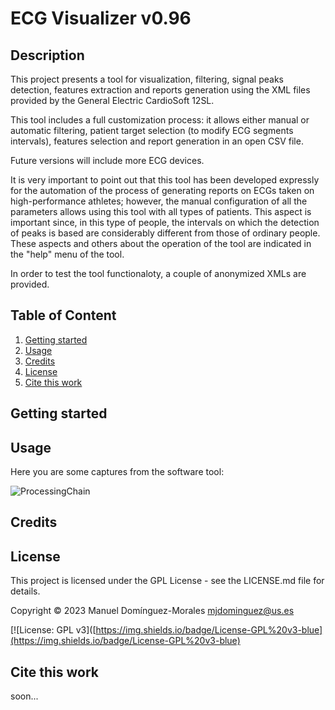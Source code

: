 # ECG Visualizer v0.96

## Description

This project presents a tool for visualization, filtering, signal peaks detection, features extraction and reports generation using the XML files provided by the General Electric CardioSoft 12SL.

This tool includes a full customization process: it allows either manual or automatic filtering, patient target selection (to modify ECG segments intervals), features selection and report generation in an open CSV file.

Future versions will include more ECG devices.

It is very important to point out that this tool has been developed expressly for the automation of the process of generating reports on ECGs taken on high-performance athletes; however, the manual configuration of all the parameters allows using this tool with all types of patients. This aspect is important since, in this type of people, the intervals on which the detection of peaks is based are considerably different from those of ordinary people. These aspects and others about the operation of the tool are indicated in the "help" menu of the tool.

In order to test the tool functionaloty, a couple of anonymized XMLs are provided.

## Table of Content
1. [Getting started](#getting-started)
2. [Usage](#usage)
3. [Credits](#credits)
4. [License](#license)
5. [Cite this work](#cite-this-work)


## Getting started


## Usage

Here you are some captures from the software tool:

![ProcessingChain](https://github.com/mjdominguez/ECGVisualizer/assets/26136706/49bc6bd7-2ddf-41d2-ba6b-0f4bfec43cae)

## Credits


## License

This project is licensed under the GPL License - see the LICENSE.md file for details.

Copyright © 2023 Manuel Domínguez-Morales
mjdominguez@us.es 

[![License: GPL v3]([https://img.shields.io/badge/License-GPL%20v3-blue](https://img.shields.io/badge/License-GPL%20v3-blue)

## Cite this work

soon...
